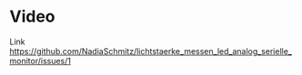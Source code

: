 # Video
Link https://github.com/NadiaSchmitz/lichtstaerke_messen_led_analog_serielle_monitor/issues/1

